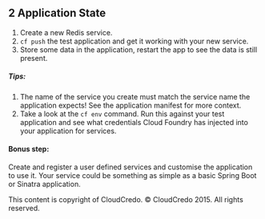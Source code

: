 ## 2 Application State

1. Create a new Redis service.
2. `cf push` the test application and get it working with your new service.
3. Store some data in the application, restart the app to see the data is still present.

##### Tips: 

1. The name of the service you create must match the service name the application
expects! See the application manifest for more context.
2. Take a look at the `cf env` command. Run this against your test application
and see what credentials Cloud Foundry has injected into your application for
services.

#### Bonus step:

Create and register a user defined services and customise the application to
use it. Your service could be something as simple as a basic Spring Boot or
Sinatra application.


This content is copyright of CloudCredo. © CloudCredo 2015. All rights reserved.
